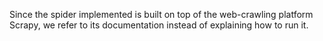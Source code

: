 Since the spider implemented is built on top of the web-crawling platform Scrapy, we refer to its documentation instead of explaining how to run it.
